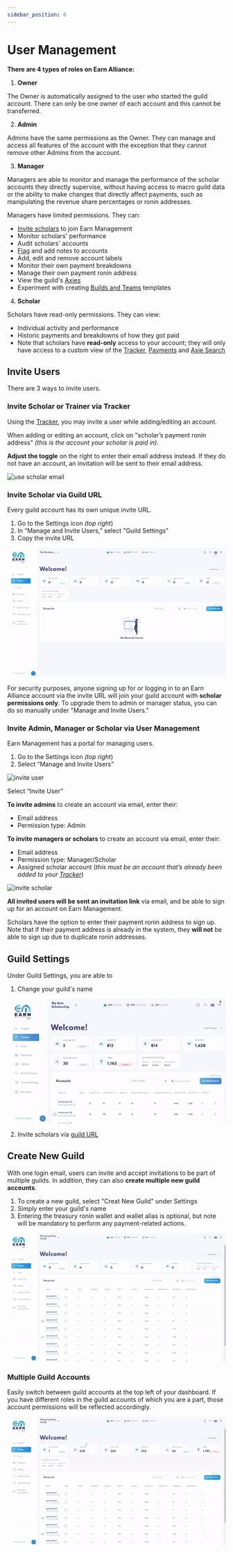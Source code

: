 ```yaml
---
sidebar_position: 6
---
```


# User Management

**There are 4 types of roles on Earn Alliance:**

1. **Owner** 

The Owner is automatically assigned to the user who started the guild account. There can only be one owner of each account and this cannot be transferred. 

2. **Admin**

Admins have the same permissions as the Owner. They can manage and access all features of the account with the exception that they cannot remove other Admins from the account. 

3. **Manager**

Managers are able to monitor and manage the performance of the scholar accounts they directly supervise, without having access to macro guild data or the ability to make changes that directly affect payments, such as manipulating the revenue share percentages or ronin addresses. 

Managers have limited permissions. They can:  
   * [Invite scholars](user-management.md#invite-users) to join Earn Management
   * Monitor scholars' performance
   * Audit scholars' accounts
   * [Flag](insights.md#flag-accounts) and add notes to accounts
   * Add, edit and remove account labels
   * Monitor their own payment breakdowns
   * Manage their own payment ronin address
   * View the guild's [Axies](axie-search.md)
   * Experiment with creating [Builds and Teams](builds-and-teams.md) templates

4. **Scholar** 

Scholars have read-only permissions. They can view:
   * Individual activity and performance 
   * Historic payments and breakdowns of how they got paid
   * Note that scholars have **read-only** access to your account; they will only have access to a custom view of the [Tracker](tracker.md), [Payments](payments.md) and [Axie Search](axie-search.md) 


## Invite Users
There are 3 ways to invite users.

### Invite Scholar or Trainer via Tracker

Using the [Tracker](tracker.md), you may invite a user while adding/editing an account.

When adding or editing an account, click on "scholar’s payment ronin address" _(this is the account your scholar is paid in)._

**Adjust the toggle** on the right to enter their email address instead. If they do not have an account, an invitation will be sent to their email address.

![use scholar email](01_Tracker_Use_Scholar_Email.gif)

### Invite Scholar via Guild URL

Every guild account has its own unique invite URL. 

1. Go to the Settings icon _(top right_)
2. In “Manage and Invite Users,” select "Guild Settings"
3. Copy the invite URL 

![invite url](06_InviteURL.gif)

For security purposes, anyone signing up for or logging in to an Earn Alliance account via the invite URL will join your guild account with **scholar permissions only**. To upgrade them to admin or manager status, you can do so manually under "Manage and Invite Users."



### Invite Admin, Manager or Scholar via User Management

Earn Management has a portal for managing users.

1. Go to the Settings icon _(top right_)
2. Select “Manage and Invite Users”

![invite user](06_InviteUser_Select_from_Settings.gif)

Select “Invite User”

**To invite admins** to create an account via email, enter their:

* Email address
* Permission type: Admin 

**To invite managers or scholars** to create an account via email, enter their:

* Email address
* Permission type: Manager/Scholar
* Assigned scholar account (_this must be an account that’s already been added to your [Tracker](tracker.md)_)
  
![invite scholar](06_InviteUser_Scholar.gif)

**All invited users will be sent an invitation link** via email, and be able to sign up for an account on Earn Management.

Scholars have the option to enter their payment ronin address to sign up. Note that if their payment address is already in the system, they **will not** be able to sign up due to duplicate ronin addresses.

## Guild Settings

Under Guild Settings, you are able to 

1. Change your guild's name

![change-guild-name](06_Guild-Name.gif)

2. Invite scholars via [guild URL](user-management.md#invite-scholar-via-guild-url)

## Create New Guild 

With one login email, users can invite and accept invitations to be part of multiple guilds. In addition, they can also **create multiple new guild accounts**. 

1. To create a new guild, select "Creat New Guild" under Settings
3. Simply enter your guild's name
4. Entering the treasury ronin wallet and wallet alias is optional, but note will be mandatory to perform any payment-related actions.

![CreateNewGuild](06_CreateNewGuild.gif)

### Multiple Guild Accounts 

Easily switch between guild accounts at the top left of your dashboard. If you have different roles in the guild accounts of which you are a part, those account permissions will be reflected accordingly. 

![SwitchGuilds](06_SwitchGuilds.gif)

